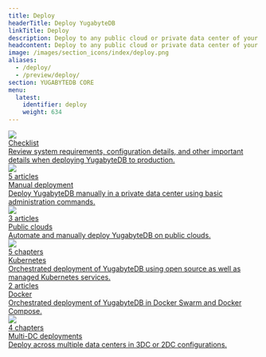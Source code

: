 ```yaml
---
title: Deploy
headerTitle: Deploy YugabyteDB
linkTitle: Deploy
description: Deploy to any public cloud or private data center of your choice.
headcontent: Deploy to any public cloud or private data center of your choice.
image: /images/section_icons/index/deploy.png
aliases:
  - /deploy/
  - /preview/deploy/
section: YUGABYTEDB CORE
menu:
  latest:
    identifier: deploy
    weight: 634
---
```


<div class="row">
  <div class="col-12 col-md-6 col-lg-12 col-xl-6">
    <a class="section-link icon-offset" href="checklist/">
      <div class="head">
        <img class="icon" src="/images/section_icons/deploy/checklist.png" aria-hidden="true" />
        <div class="title">Checklist</div>
      </div>
      <div class="body">
          Review system requirements, configuration details, and other important details when deploying YugabyteDB to production.
      </div>
    </a>
  </div>
  <div class="col-12 col-md-6 col-lg-12 col-xl-6">
    <a class="section-link icon-offset" href="manual-deployment/">
      <div class="head">
        <img class="icon" src="/images/section_icons/deploy/manual-deployment.png" aria-hidden="true" />
        <div class="articles">5 articles</div>
        <div class="title">Manual deployment</div>
      </div>
      <div class="body">
          Deploy YugabyteDB manually in a private data center using basic administration commands.
      </div>
    </a>
  </div>

  <div class="col-12 col-md-6 col-lg-12 col-xl-6">
    <a class="section-link icon-offset" href="public-clouds/">
      <div class="head">
        <img class="icon" src="/images/section_icons/deploy/public-clouds.png" aria-hidden="true" />
        <div class="articles">3 articles</div>
        <div class="title">Public clouds</div>
      </div>
      <div class="body">
        Automate and manually deploy YugabyteDB on public clouds.
      </div>
    </a>
  </div>

  <div class="col-12 col-md-6 col-lg-12 col-xl-6">
    <a class="section-link icon-offset" href="kubernetes/">
      <div class="head">
        <img class="icon" src="/images/section_icons/deploy/kubernetes.png" aria-hidden="true" />
        <div class="articles">5 chapters</div>
        <div class="title">Kubernetes</div>
      </div>
      <div class="body">
        Orchestrated deployment of YugabyteDB using open source as well as managed Kubernetes services.
      </div>
    </a>
  </div>

  <div class="col-12 col-md-6 col-lg-12 col-xl-6">
    <a class="section-link icon-offset" href="docker/docker-swarm/">
      <div class="head">
        <div class="icon">
          <i class="fab fa-docker"></i>
        </div>
        <div class="articles">2 articles</div>
        <div class="title">Docker</div>
      </div>
      <div class="body">
        Orchestrated deployment of YugabyteDB in Docker Swarm and Docker Compose.
      </div>
    </a>
  </div>

  <div class="col-12 col-md-6 col-lg-12 col-xl-6">
    <a class="section-link icon-offset" href="multi-dc/">
      <div class="head">
        <img class="icon" src="/images/section_icons/explore/planet_scale.png" aria-hidden="true" />
        <div class="articles">4 chapters</div>
        <div class="title">Multi-DC deployments</div>
      </div>
      <div class="body">
          Deploy across multiple data centers in 3DC or 2DC configurations.
      </div>
    </a>
  </div>


</div>
